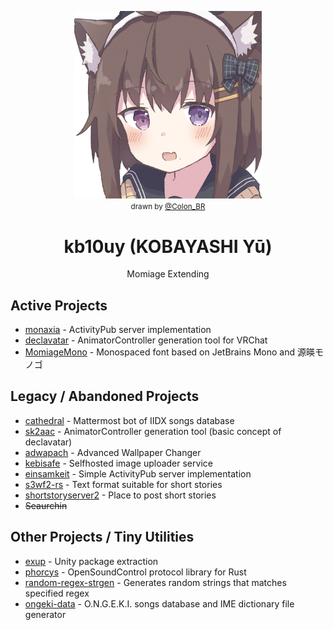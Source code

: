<p align="center">
    <img width="300px" src="images/natsukitten2.png" alt="natsukitten2"><br>
    <small>drawn by <a href="https://x.com/Colon_BR">@Colon_BR</a></small>
</p>

<h1 align="center">kb10uy (KOBAYASHI Yū)</h1>
<p align="center">
Momiage Extending
</p>

## Active Projects
* [monaxia](https://github.com/monaxia-ap/monaxia) - ActivityPub server implementation
* [declavatar](https://github.com/kb10uy/declavatar) - AnimatorController generation tool for VRChat
* [MomiageMono](https://github.com/kb10uy/MomiageMono) - Monospaced font based on JetBrains Mono and 源暎モノゴ

## Legacy / Abandoned Projects
* [cathedral](https://github.com/kb10uy/cathedral) - Mattermost bot of IIDX songs database
* [sk2aac](https://github.com/kb10uy/sk2aac) - AnimatorController generation tool (basic concept of declavatar)
* [adwapach](https://github.com/kb10uy/adwapach) - Advanced Wallpaper Changer
* [kebisafe](https://github.com/kb10uy/kebisafe) - Selfhosted image uploader service
* [einsamkeit](https://github.com/kb10uy/einsamkeit) - Simple ActivityPub server implementation
* [s3wf2-rs](https://github.com/kb10uy/s3wf2-rs) - Text format suitable for short stories
* [shortstoryserver2](https://github.com/shortstoryserver2) - Place to post short stories
* <del>Seaurchin</del>

## Other Projects / Tiny Utilities
* [exup](https://github.com/kb10uy/exup) - Unity package extraction
* [phorcys](https://github.com/kb10uy/phorcys) - OpenSoundControl protocol library for Rust
* [random-regex-strgen](https://github.com/kb10uy/random-regex-strgen) - Generates random strings that matches specified regex
* [ongeki-data](https://github.com/kb10uy/ongeki-data) - O.N.G.E.K.I. songs database and IME dictionary file generator
